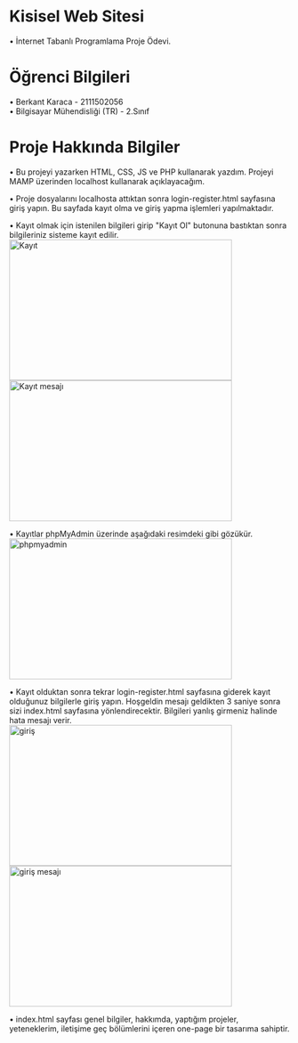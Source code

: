 # Kisisel Web Sitesi
•	İnternet Tabanlı Programlama Proje Ödevi.

# Öğrenci Bilgileri
•	Berkant Karaca - 2111502056 <br>
•	Bilgisayar Mühendisliği (TR) - 2.Sınıf

# Proje Hakkında Bilgiler
•	Bu projeyi yazarken HTML, CSS, JS ve PHP kullanarak yazdım. Projeyi MAMP üzerinden localhost kullanarak açıklayacağım.

•	Proje dosyalarını localhosta attıktan sonra login-register.html sayfasına giriş yapın. Bu sayfada kayıt olma ve giriş yapma işlemleri yapılmaktadır.  

•	Kayıt olmak için istenilen bilgileri girip "Kayıt Ol" butonuna bastıktan sonra bilgileriniz sisteme kayıt edilir.  
<img src="https://github.com/berkantkaraca/Github/assets/93256643/42adf8f2-00e0-4ad4-a1db-715f7b37820b" alt="Kayıt" width="400" height="253">
<img src="https://github.com/berkantkaraca/Kisisel-Web-Sitesi/assets/93256643/32ba004f-0cc0-42f0-a7b6-53a7ab433b54b" alt="Kayıt mesajı" width="400" height="253">

•	Kayıtlar phpMyAdmin üzerinde aşağıdaki resimdeki gibi gözükür. </br>
<img src="https://github.com/berkantkaraca/Kisisel-Web-Sitesi/assets/93256643/471a6dd2-40a6-4a7c-9126-5e2879105f7f" alt="phpmyadmin" width="400" height="253">

•	Kayıt olduktan sonra tekrar login-register.html sayfasına giderek kayıt olduğunuz bilgilerle giriş yapın. Hoşgeldin mesajı geldikten 3 saniye sonra sizi index.html sayfasına yönlendirecektir. Bilgileri yanlış girmeniz halinde hata mesajı verir.
</br>
<img src="https://github.com/berkantkaraca/Kisisel-Web-Sitesi/assets/93256643/0824e0c2-9b18-4f15-9126-28fcf16e5877" alt="giriş" width="400" height="253">
<img src="https://github.com/berkantkaraca/Kisisel-Web-Sitesi/assets/93256643/697d411c-cba6-4396-8726-097c521dd6d2" alt="giriş mesajı" width="400" height="253">

•	index.html sayfası genel bilgiler, hakkımda, yaptığım projeler, yeteneklerim, iletişime geç bölümlerini içeren one-page bir tasarıma sahiptir.
